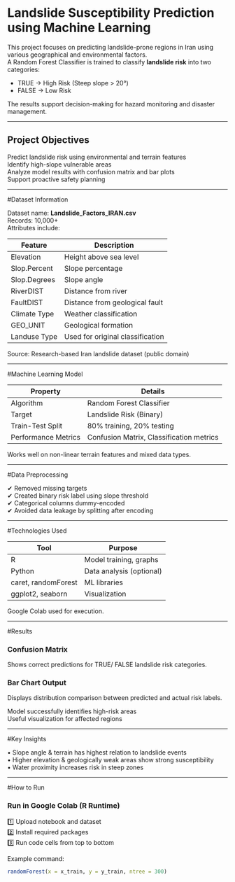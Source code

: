 # Landslide Susceptibility Prediction using Machine Learning

This project focuses on predicting landslide-prone regions in Iran using various geographical and environmental factors.  
A Random Forest Classifier is trained to classify **landslide risk** into two categories:

- TRUE → High Risk (Steep slope > 20°)
- FALSE → Low Risk

The results support decision-making for hazard monitoring and disaster management.

---

## Project Objectives

Predict landslide risk using environmental and terrain features  
Identify high-slope vulnerable areas  
Analyze model results with confusion matrix and bar plots  
Support proactive safety planning  

---

#Dataset Information

Dataset name: **Landslide_Factors_IRAN.csv**  
Records: 10,000+  
Attributes include:

| Feature | Description |
|--------|-------------|
| Elevation | Height above sea level |
| Slop.Percent | Slope percentage |
| Slop.Degrees | Slope angle |
| RiverDIST | Distance from river |
| FaultDIST | Distance from geological fault |
| Climate Type | Weather classification |
| GEO_UNIT | Geological formation |
| Landuse Type | Used for original classification |

Source: Research-based Iran landslide dataset (public domain)

---

#Machine Learning Model

| Property | Details |
|---------|---------|
| Algorithm | Random Forest Classifier |
| Target | Landslide Risk (Binary) |
| Train-Test Split | 80% training, 20% testing |
| Performance Metrics | Confusion Matrix, Classification metrics |

Works well on non-linear terrain features and mixed data types.

---

#Data Preprocessing

✔ Removed missing targets  
✔ Created binary risk label using slope threshold  
✔ Categorical columns dummy-encoded  
✔ Avoided data leakage by splitting after encoding  

---

#Technologies Used

| Tool | Purpose |
|------|--------|
| R | Model training, graphs |
| Python | Data analysis (optional) |
| caret, randomForest | ML libraries |
| ggplot2, seaborn | Visualization |

Google Colab used for execution.

---

#Results

### Confusion Matrix
Shows correct predictions for TRUE/ FALSE landslide risk categories.

### Bar Chart Output
Displays distribution comparison between predicted and actual risk labels.

Model successfully identifies high-risk areas  
Useful visualization for affected regions

---

#Key Insights

• Slope angle & terrain has highest relation to landslide events  
• Higher elevation & geologically weak areas show strong susceptibility  
• Water proximity increases risk in steep zones  

---

#How to Run

### Run in Google Colab (R Runtime)

1️⃣ Upload notebook and dataset  
2️⃣ Install required packages  
3️⃣ Run code cells from top to bottom  

Example command:

```r
randomForest(x = x_train, y = y_train, ntree = 300)
